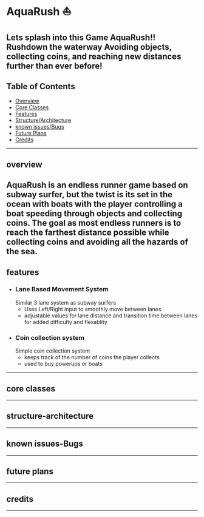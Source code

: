 # AquaRush ⛵
Lets splash into this Game AquaRush!! Rushdown the waterway Avoiding objects, collecting coins, and reaching new distances further than ever before!
---
## Table of Contents
- [Overview](#Overview)
- [Core Classes](#Core-classes)
- [Features](#Features)
- [Structure/Architecture](#structure-architecture)
- [known issues/Bugs](#Known-Issues-Bugs)
- [Future Plans](#Future-Plans)
- [Credits](#Credits)
---
## overview
AquaRush is an endless runner game based on subway surfer, but the twist is its set in the ocean with boats with the player controlling a boat speeding through objects and collecting coins. The goal as most endless runners is to reach the farthest distance possible while collecting coins and avoiding all the hazards of the sea. 
---
## features
- ### Lane Based Movement System
    Similar 3 lane system as subway surfers
    - Uses Left/Right input to smoothly move between lanes
    - adjustable values for lane distance and transition time between lanes for added difficulty and flexablity
- ### Coin collection system
    Simple coin collection system 
    - keeps track of the number of coins the player collects
    - used to buy powerups or boats
---
## core classes

---
## structure-architecture

---
## known issues-Bugs

---
## future plans

---
## credits

---
